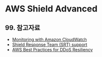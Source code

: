 # AWS Shield Advanced

## 99. 참고자료
- [Monitoring with Amazon CloudWatch](https://docs.aws.amazon.com/waf/latest/developerguide/monitoring-cloudwatch.html#set-ddos-alarms)
- [Shield Response Team (SRT) support](https://docs.aws.amazon.com/waf/latest/developerguide/ddos-srt-support.html)
- [AWS Best Practices for DDoS Resiliency](https://docs.aws.amazon.com/ko_kr/whitepapers/latest/aws-best-practices-ddos-resiliency/welcome.html)
